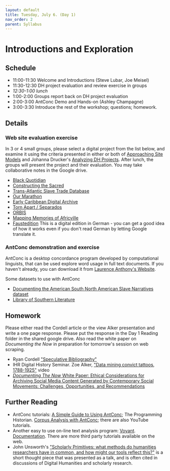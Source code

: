 ```yaml
---
layout: default
title: Tuesday, July 6. (Day 1)
nav_order: 2
parent: Syllabus
---
```

# Introductions and Exploration

## Schedule

* 11:00-11:30 Welcome and Introductions (Steve Lubar, Joe Meisel)
* 11:30-12:30 DH project evaluation and review exercise in groups
* _12:30-1:00  lunch_
* 1:00-2:00 Groups report back on DH project evaluation
* 2:00-3:00 AntConc Demo and Hands-on (Ashley Champagne)
* 3:00-3:30 Introduce the rest of the workshop; questions; homework.

## Details

### Web site evaluation exercise

In 3 or 4 small groups, please select a digital project from the list below, and examine it using the criteria presented in either or both of [Approaching Site Models](https://docs.google.com/document/d/1Pr64IMjHnS6CShX4xrsDWCty4QbqtuUaeyDa4u3p-JE/edit?usp=sharing) and Johanna Drucker's [Analyzing DH Projects](http://medhieval.com/classes/hh2020/labs/analyzing-dh-projects/). After lunch, the groups will present the project and their evaluation. You may take collaborative notes in the Google drive.


* [Black Quotidian](https://blackquotidian.org/)
* [Constructing the Sacred](https://constructingthesacred.org/index.html)
* [Trans-Atlantic Slave Trade Database](https://www.slavevoyages.org/)
* [Our Marathon](https://marathon.library.northeastern.edu/)
* [Early Caribbean Digital Archive](https://ecda.northeastern.edu/)
* [Torn Apart / Separados](http://xpmethod.columbia.edu/torn-apart/volume/2/index)
* [ORBIS](https://orbis.stanford.edu/)
* [Mapping Memories of Africville](https://storymaps.arcgis.com/stories/561e07e0d0504b2b918a1230fe554918)
* [Faustedition](http://www.faustedition.net/) This is a digital edition in German - you can get a good idea of how it works even if you don't read German by letting Google translate it.

### AntConc demonstration and exercise

AntConc is a desktop concordance program developed by computational linguists, that can be used explore word usage in full text documents. If you haven't already, you can download it from [Laurence Anthony's Website](https://www.laurenceanthony.net/software/antconc/).

Some datasets to use with AntConc
*  [Documenting the American South North American Slave Narratives dataset](https://docsouth.unc.edu/neh/)
* [Library of Southern Literature](https://docsouth.unc.edu/southlit/)


## Homework
Please either read the Cordell article or the view Alker presentation and write a one page response. Please put the response in the Day 1 Reading folder in the shared google drive. Also read the white paper on _Documenting the Now_ in preparation for tomorrow's session on web scraping.

* Ryan Cordell ["Speculative Bibliography"](https://doi.org/10.1515/ang-2020-0041)
* IHR Digital History Seminar. Zoe Alker, ["Data mining convict tattoos, 1788-1925"](https://www.youtube.com/watch?v=L5jmtExC7A4) video
* [_Documenting The	Now_ White	Paper: Ethical Considerations	for	Archiving	Social Media	Content	Generated	by Contemporary
Social	Movements: Challenges, Opportunities,	and	Recommendations](https://www.docnow.io/docs/docnow-whitepaper-2018.pdf)


## Further Reading

* AntConc tutorials: [A Simple Guide to Using AntConc](http://www.laurenceanthony.net/software/antconc/resources/help_AntConc321_english.pdf); The Programming Historian. [Corpus Analysis with AntConc](https://programminghistorian.org/en/lessons/corpus-analysis-with-antconc); there are also YouTube tutorials.
* Another easy to use on-line text analysis program: [Voyant](https://voyant-tools.org). [Documentation](https://voyant-tools.org/docs/#!/guide). There are more third party tutorials available on the web.
* John Unsworth's ["Scholarly Primitives: what methods do humanities researchers have in common, and how might our tools reflect this?"](https://johnunsworth.name/Kings.5-00/primitives.html) is a short thought piece that was presented as a talk, and is often cited in discussions of Digital Humanities and scholarly research.

<br/>
